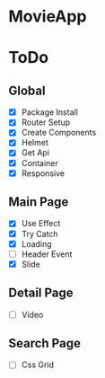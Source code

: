 # MovieApp

# ToDo

## Global

- [x] Package Install
- [x] Router Setup
- [x] Create Components
- [x] Helmet
- [x] Get Api
- [x] Container
- [x] Responsive

## Main Page

- [x] Use Effect
- [x] Try Catch
- [x] Loading
- [ ] Header Event
- [x] Slide

## Detail Page

- [ ] Video

## Search Page

- [ ] Css Grid
